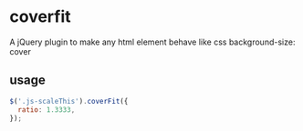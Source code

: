 # coverfit
A jQuery plugin to make any html element behave like css background-size: cover

## usage
```javascript
$('.js-scaleThis').coverFit({
  ratio: 1.3333,
});
```
